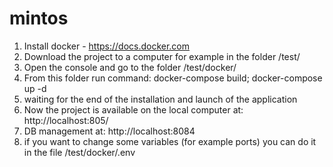 # mintos
1) Install docker - https://docs.docker.com
2) Download the project to a computer for example in the folder /test/
3) Open the console and go to the folder /test/docker/
4) From this folder run command: docker-compose build; docker-compose up -d
5) waiting for the end of the installation and launch of the application
6) Now the project is available on the local computer at: http://localhost:805/
7) DB management at: http://localhost:8084
8) if you want to change some variables (for example ports) you can do it in the file /test/docker/.env
